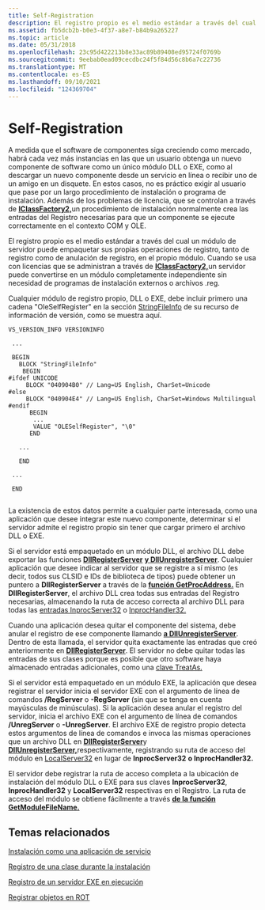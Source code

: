 ```yaml
---
title: Self-Registration
description: El registro propio es el medio estándar a través del cual un módulo de servidor puede empaquetar sus propias operaciones de registro, tanto de registro como de anulación de registro, en el propio módulo.
ms.assetid: fb5dcb2b-b0e3-4f37-a8e7-b84b9a265227
ms.topic: article
ms.date: 05/31/2018
ms.openlocfilehash: 23c95d422213b8e33ac89b89408ed95724f0769b
ms.sourcegitcommit: 9eebab0ead09cecdbc24f5f84d56c8b6a7c22736
ms.translationtype: MT
ms.contentlocale: es-ES
ms.lasthandoff: 09/10/2021
ms.locfileid: "124369704"
---
```

# <a name="self-registration"></a>Self-Registration

A medida que el software de componentes siga creciendo como mercado, habrá cada vez más instancias en las que un usuario obtenga un nuevo componente de software como un único módulo DLL o EXE, como al descargar un nuevo componente desde un servicio en línea o recibir uno de un amigo en un disquete. En estos casos, no es práctico exigir al usuario que pase por un largo procedimiento de instalación o programa de instalación. Además de los problemas de licencia, que se controlan a través de [**IClassFactory2,**](/windows/desktop/api/OCIdl/nn-ocidl-iclassfactory2)un procedimiento de instalación normalmente crea las entradas del Registro necesarias para que un componente se ejecute correctamente en el contexto COM y OLE.

El registro propio es el medio estándar a través del cual un módulo de servidor puede empaquetar sus propias operaciones de registro, tanto de registro como de anulación de registro, en el propio módulo. Cuando se usa con licencias que se administran a través de [**IClassFactory2,**](/windows/desktop/api/OCIdl/nn-ocidl-iclassfactory2)un servidor puede convertirse en un módulo completamente independiente sin necesidad de programas de instalación externos o archivos .reg.

Cualquier módulo de registro propio, DLL o EXE, debe incluir primero una cadena "OleSelfRegister" en la sección [StringFileInfo](/windows/desktop/menurc/stringfileinfo-block) de su recurso de información de versión, como se muestra aquí.

``` syntax
VS_VERSION_INFO VERSIONINFO 
 
 ... 
 
 BEGIN 
   BLOCK "StringFileInfo" 
    BEGIN 
#ifdef UNICODE 
     BLOCK "040904B0" // Lang=US English, CharSet=Unicode 
#else 
     BLOCK "040904E4" // Lang=US English, CharSet=Windows Multilingual 
#endif 
      BEGIN 
       ... 
       VALUE "OLESelfRegister", "\0" 
      END 
 
   ... 
 
   END 
 
 ... 
 
 END 
 
```

La existencia de estos datos permite a cualquier parte interesada, como una aplicación que desee integrar este nuevo componente, determinar si el servidor admite el registro propio sin tener que cargar primero el archivo DLL o EXE.

Si el servidor está empaquetado en un módulo DLL, el archivo DLL debe exportar las funciones [**DllRegisterServer**](/windows/win32/api/olectl/nf-olectl-dllregisterserver) [**y DllUnregisterServer**](/windows/win32/api/olectl/nf-olectl-dllunregisterserver). Cualquier aplicación que desee indicar al servidor que se registre a sí mismo (es decir, todos sus CLSID e IDs de biblioteca de tipos) puede obtener un puntero a **DllRegisterServer** a través de la [**función GetProcAddress.**](/windows/desktop/api/libloaderapi/nf-libloaderapi-getprocaddress) En **DllRegisterServer**, el archivo DLL crea todas sus entradas del Registro necesarias, almacenando la ruta de acceso correcta al archivo DLL para todas las [entradas InprocServer32](inprocserver32.md) o [InprocHandler32.](inprochandler32.md)

Cuando una aplicación desea quitar el componente del sistema, debe anular el registro de ese componente llamando [**a DllUnregisterServer**](/windows/win32/api/olectl/nf-olectl-dllunregisterserver). Dentro de esta llamada, el servidor quita exactamente las entradas que creó anteriormente en [**DllRegisterServer**](/windows/win32/api/olectl/nf-olectl-dllregisterserver). El servidor no debe quitar todas las entradas de sus clases porque es posible que otro software haya almacenado entradas adicionales, como una [clave TreatAs.](treatas.md)

Si el servidor está empaquetado en un módulo EXE, la aplicación que desea registrar el servidor inicia el servidor EXE con el argumento de línea de comandos **/RegServer** o **-RegServer** (sin que se tenga en cuenta mayúsculas de minúsculas). Si la aplicación desea anular el registro del servidor, inicia el archivo EXE con el argumento de línea de comandos **/UnregServer** o **-UnregServer**. El archivo EXE de registro propio detecta estos argumentos de línea de comandos e invoca las mismas operaciones que un archivo DLL en [**DllRegisterServer**](/windows/win32/api/olectl/nf-olectl-dllregisterserver)y [**DllUnregisterServer,**](/windows/win32/api/olectl/nf-olectl-dllunregisterserver)respectivamente, registrando su ruta de acceso del módulo en [LocalServer32](localserver32.md) en lugar de **InprocServer32** **o InprocHandler32.**

El servidor debe registrar la ruta de acceso completa a la ubicación de instalación del módulo DLL o EXE para sus claves **InprocServer32**, **InprocHandler32** y **LocalServer32** respectivas en el Registro. La ruta de acceso del módulo se obtiene fácilmente a través [**de la función GetModuleFileName.**](/windows/desktop/api/libloaderapi/nf-libloaderapi-getmodulefilenamea)

## <a name="related-topics"></a>Temas relacionados

<dl> <dt>

[Instalación como una aplicación de servicio](installing-as-a-service-application.md)
</dt> <dt>

[Registro de una clase durante la instalación](registering-a-class-at-installation.md)
</dt> <dt>

[Registro de un servidor EXE en ejecución](registering-a-running-exe-server.md)
</dt> <dt>

[Registrar objetos en ROT](registering-objects-in-the-rot.md)
</dt> </dl>

 

 